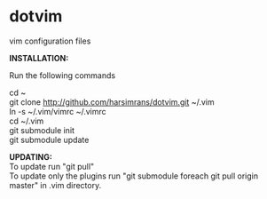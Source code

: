 dotvim
======

vim configuration files


<b>INSTALLATION:</b>

Run the following commands 

cd ~ <br/>
git clone http://github.com/harsimrans/dotvim.git ~/.vim <br/>
ln -s ~/.vim/vimrc ~/.vimrc <br/>
cd ~/.vim <br/>
git submodule init <br/>
git submodule update <br/>

<b>UPDATING:</b><br/>
 To update run "git pull" <br>
 To update only the plugins run "git submodule foreach git pull origin master" in .vim directory.<br/>
